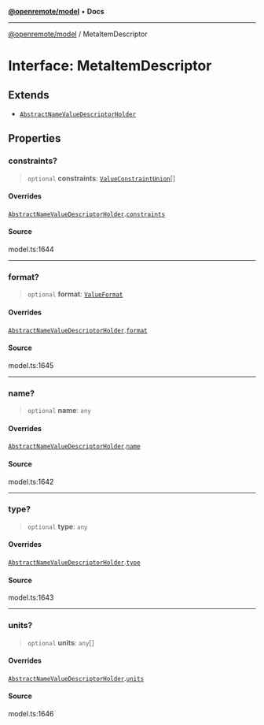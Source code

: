 [**@openremote/model**](../README.md) • **Docs**

***

[@openremote/model](../globals.md) / MetaItemDescriptor

# Interface: MetaItemDescriptor

## Extends

- [`AbstractNameValueDescriptorHolder`](AbstractNameValueDescriptorHolder.md)

## Properties

### constraints?

> `optional` **constraints**: [`ValueConstraintUnion`](../type-aliases/ValueConstraintUnion.md)[]

#### Overrides

[`AbstractNameValueDescriptorHolder`](AbstractNameValueDescriptorHolder.md).[`constraints`](AbstractNameValueDescriptorHolder.md#constraints)

#### Source

model.ts:1644

***

### format?

> `optional` **format**: [`ValueFormat`](ValueFormat.md)

#### Overrides

[`AbstractNameValueDescriptorHolder`](AbstractNameValueDescriptorHolder.md).[`format`](AbstractNameValueDescriptorHolder.md#format)

#### Source

model.ts:1645

***

### name?

> `optional` **name**: `any`

#### Overrides

[`AbstractNameValueDescriptorHolder`](AbstractNameValueDescriptorHolder.md).[`name`](AbstractNameValueDescriptorHolder.md#name)

#### Source

model.ts:1642

***

### type?

> `optional` **type**: `any`

#### Overrides

[`AbstractNameValueDescriptorHolder`](AbstractNameValueDescriptorHolder.md).[`type`](AbstractNameValueDescriptorHolder.md#type)

#### Source

model.ts:1643

***

### units?

> `optional` **units**: `any`[]

#### Overrides

[`AbstractNameValueDescriptorHolder`](AbstractNameValueDescriptorHolder.md).[`units`](AbstractNameValueDescriptorHolder.md#units)

#### Source

model.ts:1646
